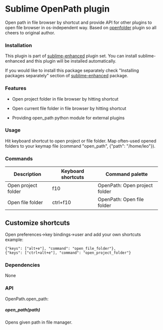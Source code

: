 # Sublime OpenPath plugin

Open path in file browser by shortcut and provide API for other plugins to open
file browser in os-independent way. Based on [openfolder](https://github.com/mikepfirrmann/openfolder)
plugin so all cheers to original author.


### Installation

This plugin is part of [sublime-enhanced](http://github.com/shagabutdinov/sublime-enhanced)
plugin set. You can install sublime-enhanced and this plugin will be installed
automatically.

If you would like to install this package separately check "Installing packages
separately" section of [sublime-enhanced](http://github.com/shagabutdinov/sublime-enhanced)
package.


### Features

- Open project folder in file browser by hitting shortcut

- Open current file folder in file browser by hitting shortcut

- Providing open_path python module for external plugins


### Usage

Hit keyboard shortcut to open project or file folder. Map often-used opened
folders to your keymap file (command "open_path", {"path": "/home/leo"}).


### Commands

| Description         | Keyboard shortcuts | Command palette               |
|---------------------|--------------------|-------------------------------|
| Open project folder | f10                | OpenPath: Open project folder |
| Open file folder    | ctrl+f10           | OpenPath: Open file folder    |

## Customize shortcuts

Open preferences->key bindings->user and add your own shortcuts example:

	{"keys": ["alt+e"], "command": "open_file_folder"},
	{"keys": ["ctrl+alt+e"], "command": "open_project_folder"}

### Dependencies

None


### API

OpenPath.open_path:


##### open_path(path)

Opens given path in file manager.
